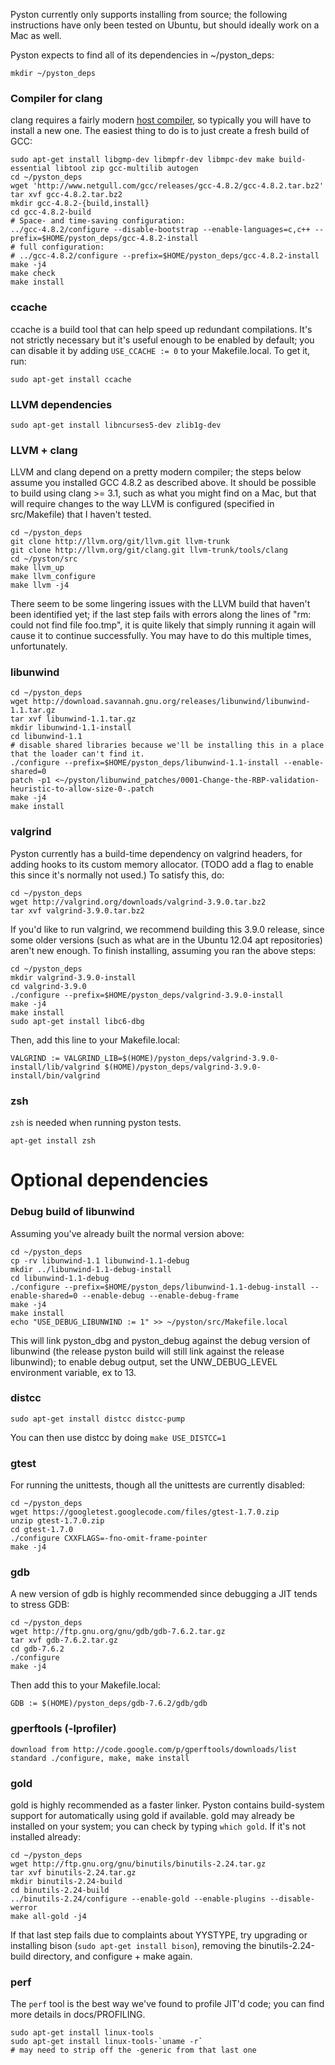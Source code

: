 Pyston currently only supports installing from source; the following instructions have only been tested on Ubuntu, but should ideally work on a Mac as well.

Pyston expects to find all of its dependencies in ~/pyston_deps:
```
mkdir ~/pyston_deps
```

### Compiler for clang

clang requires a fairly modern [host compiler](http://llvm.org/docs/GettingStarted.html#host-c-toolchain-both-compiler-and-standard-library), so typically you will have to install a new one.  The easiest thing to do is to just create a fresh build of GCC:

```
sudo apt-get install libgmp-dev libmpfr-dev libmpc-dev make build-essential libtool zip gcc-multilib autogen
cd ~/pyston_deps
wget 'http://www.netgull.com/gcc/releases/gcc-4.8.2/gcc-4.8.2.tar.bz2'
tar xvf gcc-4.8.2.tar.bz2
mkdir gcc-4.8.2-{build,install}
cd gcc-4.8.2-build
# Space- and time-saving configuration:
../gcc-4.8.2/configure --disable-bootstrap --enable-languages=c,c++ --prefix=$HOME/pyston_deps/gcc-4.8.2-install
# full configuration:
# ../gcc-4.8.2/configure --prefix=$HOME/pyston_deps/gcc-4.8.2-install
make -j4
make check
make install
```

### ccache

ccache is a build tool that can help speed up redundant compilations.  It's not strictly necessary but it's useful enough to be enabled by default; you can disable it by adding `USE_CCACHE := 0` to your Makefile.local.  To get it, run:
```
sudo apt-get install ccache
```

### LLVM dependencies
```
sudo apt-get install libncurses5-dev zlib1g-dev
```

### LLVM + clang

LLVM and clang depend on a pretty modern compiler; the steps below assume you installed GCC 4.8.2 as described above.  It should be possible to build using clang >= 3.1, such as what you might find on a Mac, but that will require changes to the way LLVM is configured (specified in src/Makefile) that I haven't tested.

```
cd ~/pyston_deps
git clone http://llvm.org/git/llvm.git llvm-trunk
git clone http://llvm.org/git/clang.git llvm-trunk/tools/clang
cd ~/pyston/src
make llvm_up
make llvm_configure
make llvm -j4
```

There seem to be some lingering issues with the LLVM build that haven't been identified yet; if the last step fails with errors along the lines of "rm: could not find file foo.tmp", it is quite likely that simply running it again will cause it to continue successfully.  You may have to do this multiple times, unfortunately.

### libunwind

```
cd ~/pyston_deps
wget http://download.savannah.gnu.org/releases/libunwind/libunwind-1.1.tar.gz
tar xvf libunwind-1.1.tar.gz
mkdir libunwind-1.1-install
cd libunwind-1.1
# disable shared libraries because we'll be installing this in a place that the loader can't find it.
./configure --prefix=$HOME/pyston_deps/libunwind-1.1-install --enable-shared=0
patch -p1 <~/pyston/libunwind_patches/0001-Change-the-RBP-validation-heuristic-to-allow-size-0-.patch
make -j4
make install
```

### valgrind

Pyston currently has a build-time dependency on valgrind headers, for adding hooks to its custom memory allocator.  (TODO add a flag to enable this since it's normally not used.)  To satisfy this, do:

```
cd ~/pyston_deps
wget http://valgrind.org/downloads/valgrind-3.9.0.tar.bz2
tar xvf valgrind-3.9.0.tar.bz2
```

If you'd like to run valgrind, we recommend building this 3.9.0 release, since some older versions (such as what are in the Ubuntu 12.04 apt repositories) aren't new enough.  To finish installing, assuming you ran the above steps:

```
cd ~/pyston_deps
mkdir valgrind-3.9.0-install
cd valgrind-3.9.0
./configure --prefix=$HOME/pyston_deps/valgrind-3.9.0-install
make -j4
make install
sudo apt-get install libc6-dbg
```

Then, add this line to your Makefile.local:
```
VALGRIND := VALGRIND_LIB=$(HOME)/pyston_deps/valgrind-3.9.0-install/lib/valgrind $(HOME)/pyston_deps/valgrind-3.9.0-install/bin/valgrind
```

### zsh
`zsh` is needed when running pyston tests.
```
apt-get install zsh
```

# Optional dependencies

### Debug build of libunwind

Assuming you've already built the normal version above:

```
cd ~/pyston_deps
cp -rv libunwind-1.1 libunwind-1.1-debug
mkdir ../libunwind-1.1-debug-install
cd libunwind-1.1-debug
./configure --prefix=$HOME/pyston_deps/libunwind-1.1-debug-install --enable-shared=0 --enable-debug --enable-debug-frame
make -j4
make install
echo "USE_DEBUG_LIBUNWIND := 1" >> ~/pyston/src/Makefile.local
```

This will link pyston_dbg and pyston_debug against the debug version of libunwind (the release pyston build will still link against the release libunwind); to enable debug output, set the UNW_DEBUG_LEVEL environment variable, ex to 13.

### distcc
```
sudo apt-get install distcc distcc-pump
```

You can then use distcc by doing `make USE_DISTCC=1`

### gtest

For running the unittests, though all the unittests are currently disabled:

```
cd ~/pyston_deps
wget https://googletest.googlecode.com/files/gtest-1.7.0.zip
unzip gtest-1.7.0.zip
cd gtest-1.7.0
./configure CXXFLAGS=-fno-omit-frame-pointer
make -j4
```

### gdb
A new version of gdb is highly recommended since debugging a JIT tends to stress GDB:

```
cd ~/pyston_deps
wget http://ftp.gnu.org/gnu/gdb/gdb-7.6.2.tar.gz
tar xvf gdb-7.6.2.tar.gz
cd gdb-7.6.2
./configure
make -j4
```

Then add this to your Makefile.local:
```
GDB := $(HOME)/pyston_deps/gdb-7.6.2/gdb/gdb
```

### gperftools (-lprofiler)
```
download from http://code.google.com/p/gperftools/downloads/list
standard ./configure, make, make install
```

### gold

gold is highly recommended as a faster linker.  Pyston contains build-system support for automatically using gold if available.  gold may already be installed on your system; you can check by typing `which gold`.  If it's not installed already:

```
cd ~/pyston_deps
wget http://ftp.gnu.org/gnu/binutils/binutils-2.24.tar.gz
tar xvf binutils-2.24.tar.gz
mkdir binutils-2.24-build
cd binutils-2.24-build
../binutils-2.24/configure --enable-gold --enable-plugins --disable-werror
make all-gold -j4
```

If that last step fails due to complaints about YYSTYPE, try upgrading or installing bison (`sudo apt-get install bison`), removing the binutils-2.24-build directory, and configure + make again.

### perf
The `perf` tool is the best way we've found to profile JIT'd code; you can find more details in docs/PROFILING.

```
sudo apt-get install linux-tools
sudo apt-get install linux-tools-`uname -r`
# may need to strip off the -generic from that last one
```

